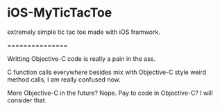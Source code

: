 iOS-MyTicTacToe
===============

extremely simple tic tac toe made with iOS framwork.

===============

Writting Objective-C code is really a pain in the ass. 

C function calls everywhere besides mix with Objective-C style weird method calls, I am really confused now.

More Objective-C in the future? Nope. Pay to code in Objective-C? I will consider that.
